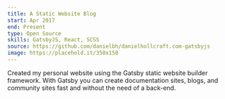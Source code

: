 ```yaml
---
title: A Static Website Blog
start: Apr 2017 
end: Present
type: Open Source
skills: GatsbyJS, React, SCSS
source: https://github.com/danielbh/danielhollcraft.com-gatsbyjs
image: https://placehold.it/350x150
---
```

Created my personal website using the Gatsby static website builder framework. With Gatsby you can create documentation sites, blogs, and community sites fast and without the need of a back-end.